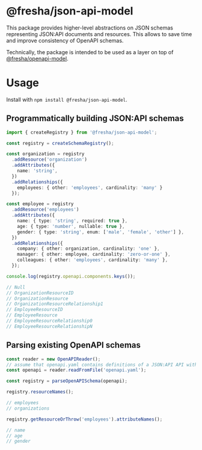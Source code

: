 # @fresha/json-api-model

This package provides higher-level abstractions on JSON schemas representing JSON:API
documents and resources. This allows to save time and improve consistency of OpenAPI
schemas.

Technically, the package is intended to be used as a layer on top of
[@fresha/openapi-model](https://github.com/fresha/api-tools/tree/main/packages/openapi-model).

# Usage

Install with `npm install @fresha/json-api-model`.

## Programmatically building JSON:API schemas

```ts
import { createRegistry } from '@fresha/json-api-model';

const registry = createSchemaRegistry();

const organization = registry
  .addResource('organization')
  .addAttributes({
    name: 'string',
  })
  .addRelationships({
    employees: { other: 'employees', cardinality: 'many' }
  });

const employee = registry
  .addResource('employees')
  .addAttributes({
    name: { type: 'string', required: true },
    age: { type: 'number', nullable: true },
    gender: { type: 'string', enum: ['male', 'female', 'other'] },
  })
  .addRelationships({
    company: { other: organization, cardinality: 'one' },
    manager: { other: employee, cardinality: 'zero-or-one' },
    colleagues: { other: 'employees', cardinality: 'many' },
  });

console.log(registry.openapi.components.keys());

// Null
// OrganizationResourceID
// OrganizationResource
// OrganizationResourceRelationship1
// EmployeeResourceID
// EmployeeResource
// EmployeeResourceRelationship0
// EmployeeResourceRelationshipN
```

## Parsing existing OpenAPI schemas

```ts
const reader = new OpenAPIReader();
// assume that openapi.yaml contains definitions of a JSON:API API with
const openapi = reader.readFromFile('openapi.yaml');

const registry = parseOpenAPISchema(openapi);

registry.resourceNames();

// employees
// organizations

registry.getResourceOrThrow('employees').attributeNames();

// name
// age
// gender
```
